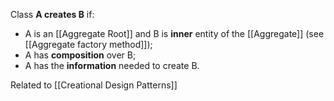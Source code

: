 Class **A creates B** if:
- A is an [[Aggregate Root]] and B is **inner** entity of the [[Aggregate]] (see [[Aggregate factory method]]);
- A has **composition** over B;
- A has the **information** needed to create B.

Related to [[Creational Design Patterns]]